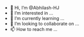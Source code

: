 - 👋 Hi, I’m @Abhilash-HJ
- 👀 I’m interested in ...
- 🌱 I’m currently learning ...
- 💞️ I’m looking to collaborate on ...
- 📫 How to reach me ...

<!---
Abhilash-HJ/Abhilash-HJ is a ✨ special ✨ repository because its `README.md` (this file) appears on your GitHub profile.
You can click the Preview link to take a look at your changes.
--->

